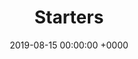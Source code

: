 ---
title: Starters
headline: Select a starter template to launch a demo
date: 2019-08-15 00:00:00 +0000
weight: 3
date: 2019-08-15 00:00:00 +0000
expirydate: 2030-01-01 04:00:00 +0000
type: starters
menu:
  footer:
    parent: Product
    weight: 4
---